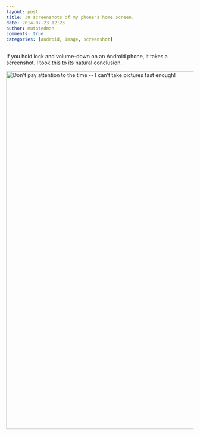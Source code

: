 ```yaml
---
layout: post
title: 30 screenshots of my phone's home screen.
date: 2014-07-23 12:23
author: mutatedman
comments: true
categories: [android, Image, screenshot]
---
```

If you hold lock and volume-down on an Android phone, it takes a screenshot. I took this to its natural conclusion.

<a href="https://samuelthomaservin.files.wordpress.com/2014/07/a-bounce.gif"><img class="alignnone size-full wp-image-455" src="http://samuelthomaservin.files.wordpress.com/2014/07/a-bounce.gif" alt="Don't pay attention to the time -- I can't take pictures fast enough!" width="540" height="960" /></a>
